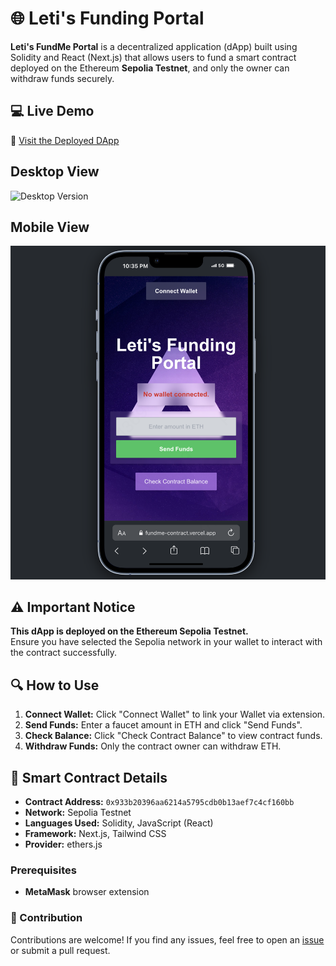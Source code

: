 # 🌐 Leti's Funding Portal

**Leti's FundMe Portal** is a decentralized application (dApp) built using Solidity and React (Next.js) that allows users to fund a smart contract deployed on the Ethereum **Sepolia Testnet**, and only the owner can withdraw funds securely.

## 💻 Live Demo

🔗 [Visit the Deployed DApp](https://fundme-contract.vercel.app/)

## **Desktop View**

![Desktop Version](/public/images/web.png)

## **Mobile View**

![Mobile Version](/public/images/mobile.png)

## ⚠️ Important Notice

**This dApp is deployed on the Ethereum Sepolia Testnet.**  
Ensure you have selected the Sepolia network in your wallet to interact with the contract successfully.

## 🔍 How to Use

1. **Connect Wallet:** Click "Connect Wallet" to link your Wallet via extension.
2. **Send Funds:** Enter a faucet amount in ETH and click "Send Funds".
3. **Check Balance:** Click "Check Contract Balance" to view contract funds.
4. **Withdraw Funds:** Only the contract owner can withdraw ETH.

## 📜 Smart Contract Details

- **Contract Address:** `0x933b20396aa6214a5795cdb0b13aef7c4cf160bb`
- **Network:** Sepolia Testnet
- **Languages Used:** Solidity, JavaScript (React)
- **Framework:** Next.js, Tailwind CSS
- **Provider:** ethers.js

### Prerequisites

- **MetaMask** browser extension

### 🤝 Contribution

Contributions are welcome! If you find any issues, feel free to open an [issue](https://github.com/YOUR_GITHUB_USERNAME/FUNDME_PROJECT/issues) or submit a pull request.
